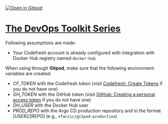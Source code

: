 [![Open in Gitpod](https://gitpod.io/button/open-in-gitpod.svg)](https://gitpod.io/#https://github.com/vfarcic/copilot-demo)

# [The DevOps Toolkit Series](http://www.devopstoolkitseries.com)

Following assumptions are made:

* Your Codefresh account is already configured with integration with Docker Hub registry named `docker-hub`.

When using through **Gitpod**, make sure that the following environment variables are created:

* *CF_TOKEN* with the Codefresh token (visit [Codefresh: Create Tokens](https://codefresh-io.github.io/cli/tokens/create-tokens/) if you do not have one)
* *GH_TOKEN* with the GitHub token (visit [GitHub: Creating a personal access token](https://docs.github.com/en/free-pro-team@latest/github/authenticating-to-github/creating-a-personal-access-token) if you do not have one)
* *DH_USER* with the Docker Hub user
* *PROD_REPO* with the Argo CD production repository and in the format [USER]/[REPO] (e.g., `vfarcic/gitpod-production`)
